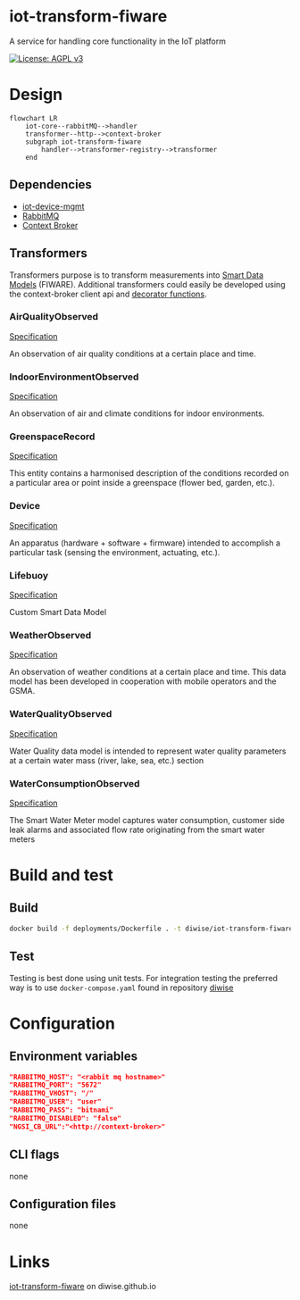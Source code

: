 # iot-transform-fiware
A service for handling core functionality in the IoT platform

[![License: AGPL v3](https://img.shields.io/badge/License-AGPL_v3-blue.svg)](https://github.com/diwise/iot-agent/blob/main/LICENSE)

# Design

```mermaid
flowchart LR
    iot-core--rabbitMQ-->handler
    transformer--http-->context-broker
    subgraph iot-transform-fiware
        handler-->transformer-registry-->transformer   
    end 
```


## Dependencies  
 - [iot-device-mgmt](https://github.com/diwise/iot-device-mgmt)
 - [RabbitMQ](https://www.rabbitmq.com/)
 - [Context Broker](https://github.com/diwise/context-broker)

## Transformers
Transformers purpose is to transform measurements into [Smart Data Models](https://smartdatamodels.org/) (FIWARE). Additional transformers could easily be developed using the context-broker client api and [decorator functions](https://github.com/diwise/context-broker/blob/main/pkg/ngsild/types/entities/decorators/decorators.go). 
### AirQualityObserved
[Specification](https://github.com/smart-data-models/dataModel.Environment/blob/master/AirQualityObserved/doc/spec.md)

An observation of air quality conditions at a certain place and time.
### IndoorEnvironmentObserved
[Specification](https://github.com/smart-data-models/dataModel.Environment/blob/master/IndoorEnvironmentObserved/doc/spec.md)

An observation of air and climate conditions for indoor environments.
### GreenspaceRecord
[Specification](https://github.com/smart-data-models/dataModel.ParksAndGardens/blob/master/GreenspaceRecord/doc/spec.md)

This entity contains a harmonised description of the conditions recorded on a particular area or point inside a greenspace (flower bed, garden, etc.).
### Device
[Specification](https://github.com/smart-data-models/dataModel.Device/blob/master/Device/doc/spec.md)

An apparatus (hardware + software + firmware) intended to accomplish a particular task (sensing the environment, actuating, etc.).
### Lifebuoy
[Specification]()

Custom Smart Data Model
### WeatherObserved
[Specification](https://github.com/smart-data-models/dataModel.Weather/blob/master/WeatherObserved/doc/spec.md)

An observation of weather conditions at a certain place and time. This data model has been developed in cooperation with mobile operators and the GSMA.
### WaterQualityObserved
[Specification](https://github.com/smart-data-models/dataModel.WaterQuality/blob/master/WaterQualityObserved/doc/spec.md)

Water Quality data model is intended to represent water quality parameters at a certain water mass (river, lake, sea, etc.) section
### WaterConsumptionObserved
[Specification](https://github.com/smart-data-models/dataModel.WaterConsumption/blob/master/WaterConsumptionObserved/doc/spec.md) 

 The Smart Water Meter model captures water consumption, customer side leak alarms and associated flow rate originating from the smart water meters
# Build and test
## Build
```bash
docker build -f deployments/Dockerfile . -t diwise/iot-transform-fiware:latest
```
## Test
Testing is best done using unit tests. For integration testing the preferred way is to use `docker-compose.yaml` found in repository [diwise](https://github.com/diwise/diwise) 

# Configuration
## Environment variables
```json
"RABBITMQ_HOST": "<rabbit mq hostname>"
"RABBITMQ_PORT": "5672"
"RABBITMQ_VHOST": "/"
"RABBITMQ_USER": "user"
"RABBITMQ_PASS": "bitnami"
"RABBITMQ_DISABLED": "false"
"NGSI_CB_URL":"<http://context-broker>"
```
## CLI flags
none
## Configuration files
none
# Links
[iot-transform-fiware](https://diwise.github.io/) on diwise.github.io


